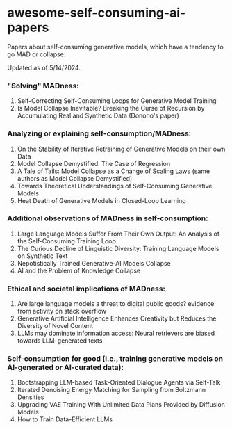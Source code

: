 # awesome-self-consuming-ai-papers
Papers about self-consuming generative models, which have a tendency to go MAD or collapse.

Updated as of 5/14/2024.

### "Solving" MADness:
1. Self-Correcting Self-Consuming Loops for Generative Model Training
2. Is Model Collapse Inevitable? Breaking the Curse of Recursion by Accumulating Real and Synthetic Data (Donoho's paper)

### Analyzing or explaining self-consumption/MADness:
1. On the Stability of Iterative Retraining of Generative Models on their own Data
2. Model Collapse Demystified: The Case of Regression
3. A Tale of Tails: Model Collapse as a Change of Scaling Laws (same authors as Model Collapse Demystified)
4. Towards Theoretical Understandings of Self-Consuming Generative Models
5. Heat Death of Generative Models in Closed-Loop Learning

### Additional observations of MADness in self-consumption:
1. Large Language Models Suffer From Their Own Output: An Analysis of the Self-Consuming Training Loop
2. The Curious Decline of Linguistic Diversity: Training Language Models on Synthetic Text
3. Nepotistically Trained Generative-AI Models Collapse
4. AI and the Problem of Knowledge Collapse

### Ethical and societal implications of MADness:
1. Are large language models a threat to digital public goods? evidence from activity on stack overflow
2. Generative Artificial Intelligence Enhances Creativity but Reduces the Diversity of Novel Content
3. LLMs may dominate information access: Neural retrievers are biased towards LLM-generated texts

### Self-consumption for good (i.e., training generative models on AI-generated or AI-curated data):
1. Bootstrapping LLM-based Task-Oriented Dialogue Agents via Self-Talk
2. Iterated Denoising Energy Matching for Sampling from Boltzmann Densities
3. Upgrading VAE Training With Unlimited Data Plans Provided by Diffusion Models
4. How to Train Data-Efficient LLMs
